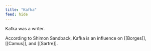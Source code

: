 ```yaml
---
title: "Kafka"
feed: hide
---
```


Kafka was a writer.

According to Shimon Sandback, Kafka is an influence on [[Borges]], [[Camus]], and [[Sartre]]. 